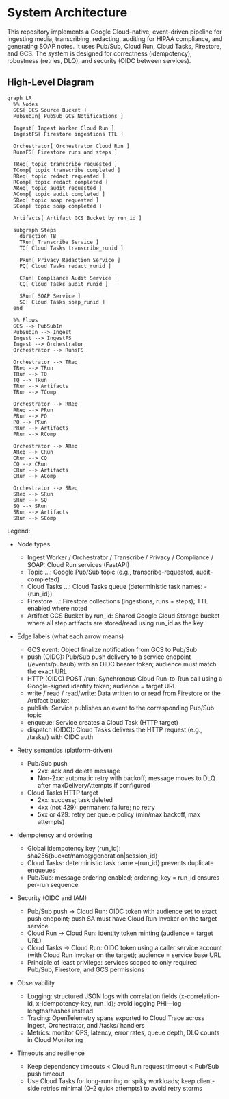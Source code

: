 # System Architecture

This repository implements a Google Cloud–native, event-driven pipeline for ingesting media, transcribing, redacting, auditing for HIPAA compliance, and generating SOAP notes. It uses Pub/Sub, Cloud Run, Cloud Tasks, Firestore, and GCS. The system is designed for correctness (idempotency), robustness (retries, DLQ), and security (OIDC between services).

## High-Level Diagram
```mermaid
graph LR
  %% Nodes
  GCS[ GCS Source Bucket ]
  PubSubIn[ PubSub GCS Notifications ]

  Ingest[ Ingest Worker Cloud Run ]
  IngestFS[ Firestore ingestions TTL ]

  Orchestrator[ Orchestrator Cloud Run ]
  RunsFS[ Firestore runs and steps ]

  TReq[ topic transcribe requested ]
  TComp[ topic transcribe completed ]
  RReq[ topic redact requested ]
  RComp[ topic redact completed ]
  AReq[ topic audit requested ]
  AComp[ topic audit completed ]
  SReq[ topic soap requested ]
  SComp[ topic soap completed ]

  Artifacts[ Artifact GCS Bucket by run_id ]

  subgraph Steps
    direction TB
    TRun[ Transcribe Service ]
    TQ[ Cloud Tasks transcribe_runid ]

    PRun[ Privacy Redaction Service ]
    PQ[ Cloud Tasks redact_runid ]

    CRun[ Compliance Audit Service ]
    CQ[ Cloud Tasks audit_runid ]

    SRun[ SOAP Service ]
    SQ[ Cloud Tasks soap_runid ]
  end

  %% Flows
  GCS --> PubSubIn
  PubSubIn --> Ingest
  Ingest --> IngestFS
  Ingest --> Orchestrator
  Orchestrator --> RunsFS

  Orchestrator --> TReq
  TReq --> TRun
  TRun --> TQ
  TQ --> TRun
  TRun --> Artifacts
  TRun --> TComp

  Orchestrator --> RReq
  RReq --> PRun
  PRun --> PQ
  PQ --> PRun
  PRun --> Artifacts
  PRun --> RComp

  Orchestrator --> AReq
  AReq --> CRun
  CRun --> CQ
  CQ --> CRun
  CRun --> Artifacts
  CRun --> AComp

  Orchestrator --> SReq
  SReq --> SRun
  SRun --> SQ
  SQ --> SRun
  SRun --> Artifacts
  SRun --> SComp
```
Legend:

- Node types
    - Ingest Worker / Orchestrator / Transcribe / Privacy / Compliance / SOAP: Cloud Run services (FastAPI)
    - Topic …: Google Pub/Sub topic (e.g., transcribe-requested, audit-completed)
    - Cloud Tasks …: Cloud Tasks queue (deterministic task names: <step>-{run_id})
    - Firestore …: Firestore collections (ingestions, runs + steps); TTL enabled where noted
    - Artifact GCS Bucket by run_id: Shared Google Cloud Storage bucket where all step artifacts are stored/read using run_id as the key

- Edge labels (what each arrow means)
    - GCS event: Object finalize notification from GCS to Pub/Sub
    - push (OIDC): Pub/Sub push delivery to a service endpoint (/events/pubsub) with an OIDC bearer token; audience must match the exact URL
    - HTTP (OIDC) POST /run: Synchronous Cloud Run-to-Run call using a Google-signed identity token; audience = target URL
    - write / read / read/write: Data written to or read from Firestore or the Artifact bucket
    - publish: Service publishes an event to the corresponding Pub/Sub topic
    - enqueue: Service creates a Cloud Task (HTTP target)
    - dispatch (OIDC): Cloud Tasks delivers the HTTP request (e.g., /tasks/<step>) with OIDC auth

- Retry semantics (platform-driven)
    - Pub/Sub push
        - 2xx: ack and delete message
        - Non-2xx: automatic retry with backoff; message moves to DLQ after maxDeliveryAttempts if configured
    - Cloud Tasks HTTP target
        - 2xx: success; task deleted
        - 4xx (not 429): permanent failure; no retry
        - 5xx or 429: retry per queue policy (min/max backoff, max attempts)

- Idempotency and ordering
    - Global idempotency key (run_id): sha256(bucket/name@generation|session_id)
    - Cloud Tasks: deterministic task name <step>-{run_id} prevents duplicate enqueues
    - Pub/Sub: message ordering enabled; ordering_key = run_id ensures per-run sequence

- Security (OIDC and IAM)
    - Pub/Sub push → Cloud Run: OIDC token with audience set to exact push endpoint; push SA must have Cloud Run Invoker on the target service
    - Cloud Run → Cloud Run: identity token minting (audience = target URL)
    - Cloud Tasks → Cloud Run: OIDC token using a caller service account (with Cloud Run Invoker on the target); audience = service base URL
    - Principle of least privilege: services scoped to only required Pub/Sub, Firestore, and GCS permissions

- Observability
    - Logging: structured JSON logs with correlation fields (x-correlation-id, x-idempotency-key, run_id); avoid logging PHI—log lengths/hashes instead
    - Tracing: OpenTelemetry spans exported to Cloud Trace across Ingest, Orchestrator, and /tasks/<step> handlers
    - Metrics: monitor QPS, latency, error rates, queue depth, DLQ counts in Cloud Monitoring

- Timeouts and resilience
    - Keep dependency timeouts < Cloud Run request timeout < Pub/Sub push timeout
    - Use Cloud Tasks for long-running or spiky workloads; keep client-side retries minimal (0–2 quick attempts) to avoid retry storms



